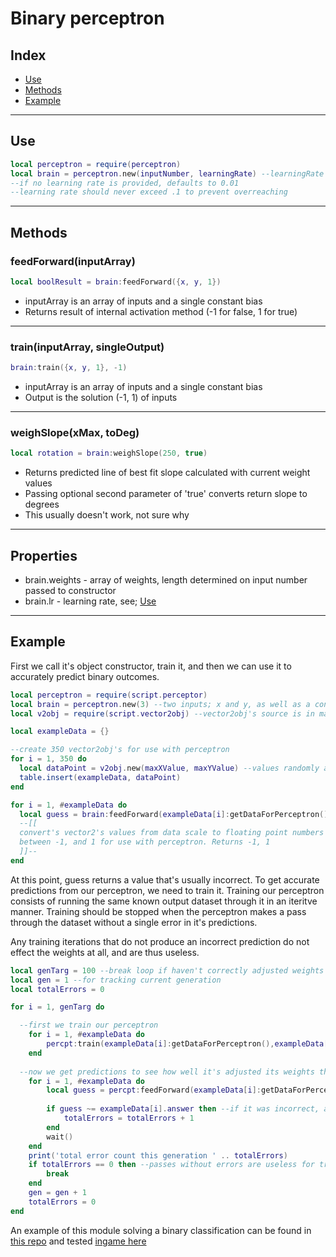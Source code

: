 # Binary perceptron

## Index

-   [Use](#use)
-   [Methods](#methods)
-   [Example](#example)

---

## Use

```lua
local perceptron = require(perceptron)
local brain = perceptron.new(inputNumber, learningRate) --learningRate is optional
--if no learning rate is provided, defaults to 0.01
--learning rate should never exceed .1 to prevent overreaching
```
---

## Methods

### feedForward(inputArray)

```lua
local boolResult = brain:feedForward({x, y, 1})
```

-   inputArray is an array of inputs and a single constant bias
-   Returns result of internal activation method (-1 for false, 1 for true)

---

### train(inputArray, singleOutput)

```lua
brain:train({x, y, 1}, -1)
```

-   inputArray is an array of inputs and a single constant bias
-   Output is the solution (-1, 1) of inputs

---

### weighSlope(xMax, toDeg)

```lua
local rotation = brain:weighSlope(250, true)
```
-   Returns predicted line of best fit slope calculated with current weight values
-   Passing optional second parameter of 'true' converts return slope to degrees
-   This usually doesn't work, not sure why

---

## Properties

-   brain.weights - array of weights, length determined on input number passed to constructor
-   brain.lr - learning rate, see; [Use](#use)

---


## Example

First we call it's object constructor, train it, and then we can use it to accurately predict binary outcomes.

```lua
local perceptron = require(script.perceptor)
local brain = perceptron.new(3) --two inputs; x and y, as well as a constant bias
local v2obj = require(script.vector2obj) --vector2obj's source is in master\lib

local exampleData = {}

--create 350 vector2obj's for use with perceptron
for i = 1, 350 do
  local dataPoint = v2obj.new(maxXValue, maxYValue) --values randomly assigned in constructor
  table.insert(exampleData, dataPoint)
end

for i = 1, #exampleData do
  local guess = brain:feedForward(exampleData[i]:getDataForPerceptron()) 
  --[[
  convert's vector2's values from data scale to floating point numbers
  between -1, and 1 for use with perceptron. Returns -1, 1
  ]]-- 
end
```

At this point, guess returns a value that's usually incorrect.
To get accurate predictions from our perceptron, we need to train it.
Training our perceptron consists of running the same known output dataset through it
in an iteritve manner. Training should be stopped when the perceptron makes a pass through the dataset
without a single error in it's predictions.

Any training iterations that do not produce an incorrect prediction do not effect the weights at all, and are thus useless.

```lua
local genTarg = 100 --break loop if haven't correctly adjusted weights by now
local gen = 1 --for tracking current generation
local totalErrors = 0

for i = 1, genTarg do

  --first we train our perceptron
	for i = 1, #exampleData do
		percpt:train(exampleData[i]:getDataForPerceptron(),exampleData[i].answer)
	end
	
  --now we get predictions to see how well it's adjusted its weights the previous generation
	for i = 1, #exampleData do
		local guess = percpt:feedForward(exampleData[i]:getDataForPerceptron())
    
		if guess ~= exampleData[i].answer then --if it was incorrect, add to our error count.
			totalErrors = totalErrors + 1
		end
		wait()
	end
	print('total error count this generation ' .. totalErrors)
	if totalErrors == 0 then --passes without errors are useless for training, so break the loop.
		break
	end
	gen = gen + 1
	totalErrors = 0
end
```

An example of this module solving a binary classification can be found in [this repo](../../examples/guiPerceptron.lua)
and tested [ingame here](https://www.roblox.com/games/1213473389/Simple-Neural-Network-Demo)
